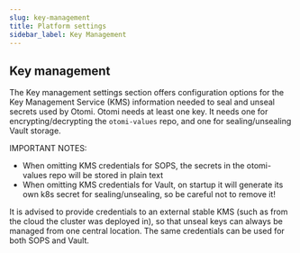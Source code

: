 ```yaml
---
slug: key-management
title: Platform settings
sidebar_label: Key Management
---
```


## Key management

The Key management settings section offers configuration options for the Key Management Service (KMS) information needed to seal and unseal secrets used by Otomi. Otomi needs at least one key. It needs one for encrypting/decrypting the `otomi-values` repo, and one for sealing/unsealing Vault storage.

IMPORTANT NOTES:

- When omitting KMS credentials for SOPS, the secrets in the otomi-values repo will be stored in plain text
- When omitting KMS credentials for Vault, on startup it will generate its own k8s secret for sealing/unsealing, so be careful not to remove it!

It is advised to provide credentials to an external stable KMS (such as from the cloud the cluster was deployed in), so that unseal keys can always be managed from one central location. The same credentials can be used for both SOPS and Vault.